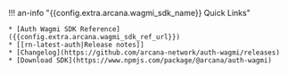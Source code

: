 !!! an-info "{{config.extra.arcana.wagmi_sdk_name}} Quick Links"

    * [Auth Wagmi SDK Reference]({{config.extra.arcana.wagmi_sdk_ref_url}})
    * [[rn-latest-auth|Release notes]]
    * [Changelog](https://github.com/arcana-network/auth-wagmi/releases)
    * [Download SDK](https://www.npmjs.com/package/@arcana/auth-wagmi)